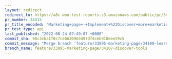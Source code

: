 ```yaml
---
layout: redirect
redirect_to: https://a8c-woo-test-reports.s3.amazonaws.com/public/pr/34415/api/index.html
pr_number: 34415
pr_title_encoded: "Marketing+page+-+Implement+%22Discover+more+marketing+tools%22+card"
pr_test_type: api
last_published: "2022-08-24 07:49:07 +0000"
commit_sha: 98c3cba1f0c7ceb630903497df4ceb918eee59c5
commit_message: "Merge branch 'feature/33895-marketing-page/34108-learn-marketing' int…"
branch_name: feature/33895-marketing-page/34107-discover-tools
---
```

